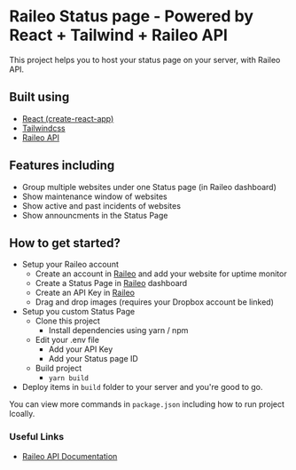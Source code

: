 # Raileo Status page - Powered by React + Tailwind + Raileo API

This project helps you to host your status page on your server, with Raileo API.

## Built using
  - [React (create-react-app)](https://reactjs.org/)
  - [Tailwindcss](tailwindcss.com)
  - [Raileo API](https://raileo.com)
 
## Features including
  - Group multiple websites under one Status page (in Raileo dashboard)
  - Show maintenance window of websites
  - Show active and past incidents of websites
  - Show announcments in the Status Page

## How to get started?
 - Setup your Raileo account
      - Create an account in [Raileo](https://raileo.com) and add your website for uptime monitor
      - Create a Status Page in [Raileo](https://raileo.com/admin/statuspages) dashboard
      - Create an API Key in [Raileo](https://raileo.com/admin/api_keys)
      - Drag and drop images (requires your Dropbox account be linked)
 - Setup you custom Status Page
    - Clone this project
      - Install dependencies using yarn / npm
    - Edit your .env file
      - Add your API Key
      - Add your Status page ID
    - Build project
      - `yarn build`
 - Deploy items in `build`  folder to your server and you're good to go.

You can view more commands in `package.json` including how to run project lcoally. 

### Useful Links
 - [Raileo API Documentation](https://docs.raileo.com/api)


